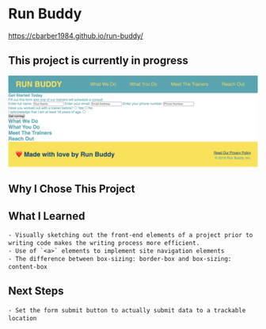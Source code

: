 # Run Buddy

https://cbarber1984.github.io/run-buddy/

## This project is currently in progress
![Screenshot](./assets/runbuddy0511.png) 

## Why I Chose This Project

## What I Learned
    - Visually sketching out the front-end elements of a project prior to writing code makes the writing process more efficient.
    - Use of `<a>` elements to implement site navigation elements
    - The difference between box-sizing: border-box and box-sizing: content-box

## Next Steps
    - Set the form submit button to actually submit data to a trackable location
